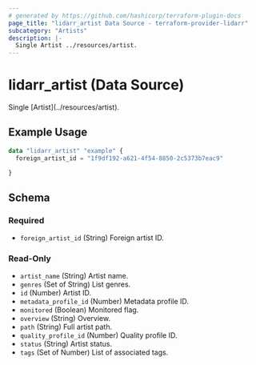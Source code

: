 ```yaml
---
# generated by https://github.com/hashicorp/terraform-plugin-docs
page_title: "lidarr_artist Data Source - terraform-provider-lidarr"
subcategory: "Artists"
description: |-
  Single Artist ../resources/artist.
---
```


# lidarr_artist (Data Source)

<!-- subcategory:Artists -->Single [Artist](../resources/artist).

## Example Usage

```terraform
data "lidarr_artist" "example" {
  foreign_artist_id = "1f9df192-a621-4f54-8850-2c5373b7eac9"

}
```

<!-- schema generated by tfplugindocs -->
## Schema

### Required

- `foreign_artist_id` (String) Foreign artist ID.

### Read-Only

- `artist_name` (String) Artist name.
- `genres` (Set of String) List genres.
- `id` (Number) Artist ID.
- `metadata_profile_id` (Number) Metadata profile ID.
- `monitored` (Boolean) Monitored flag.
- `overview` (String) Overview.
- `path` (String) Full artist path.
- `quality_profile_id` (Number) Quality profile ID.
- `status` (String) Artist status.
- `tags` (Set of Number) List of associated tags.


